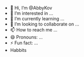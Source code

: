 - 👋 Hi, I’m @AbbyKov
- 👀 I’m interested in ...
- 🌱 I’m currently learning ...
- 💞️ I’m looking to collaborate on ...
- 📫 How to reach me ...
- 😄 Pronouns: ...
- ⚡ Fun fact: ...
- Habbits

<!---
AbbyKov/AbbyKov is a ✨ special ✨ repository because its `README.md` (this file) appears on your GitHub profile.
You can click the Preview link to take a look at your changes.
--->
